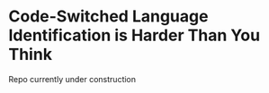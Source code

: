 # Code-Switched Language Identification is Harder Than You Think

Repo currently under construction
